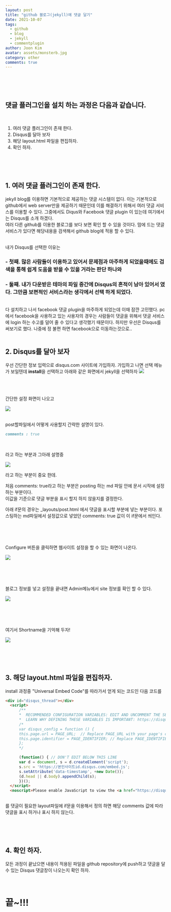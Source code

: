 ```yaml
---
layout: post
title: "github 블로그(jekyll)에 댓글 달기"
date: 2021-10-07
tags:
  - github
  - blog
  - jekyll
  - commentplugin
author: Joon Kim
avatar: assets/monsterb.jpg
category: other
comments: true
---
```


<br>
<br>
<br>  

## 댓글 플러그인을 설치 하는 과정은 다음과 같습니다.  

<br>

1. 여러 댓글 플러그인이 존재 한다. 
2. Disqus를 달아 보자 
3. 해당 layout.html 파일을 편집하자. 
4. 확인 하자. 

<br>
<br>
<br>  


## 1. 여러 댓글 플러그인이 존재 한다. 
jekyll blog를 이용하면 기본적으로 제공하는 댓글 시스템이 없다. 
이는 기본적으로 github에서 web server만을 제공하기 때문인데 이를 해결하기 위해서 여러 댓글 서비스를 이용할 수 있다. 그중에서도 Diqus와 Facebook 댓글 plugin 이 있는데 여기에서는 Disqus를 소개 하겠다.  
여러 다른 github를 이용한 블로그를 보다 보면 확인 할 수 있을 것이다. 맘에 드는 댓글 서비스가 있다면 해당내용을 검색해서 github blog에 적용 할 수 있다.  

<br>
내가 Disqus를 선택한 이유는 

### - 첫째. 많은 사람들이 이용하고 있어서 문제점과 마주하게 되었을때에도 검색을 통해 쉽게 도움을 받을 수 있을 거라는 판단 하나와 

### - 둘째. 내가 다운받은 테마의 파일 중간에 Disqus의 흔적이 남아 있어서 였다. 그만큼 보편적인 서비스라는 생각에서 선택 하게 되었다. 

<br>
다 설치하고 나서 facebook 댓글 plugin을 마주하게 되었는데 이때 잠깐 고민했다. pc에서 facebook을 사용하고 있는 사용자의 경우는 사람들이 댓글을 위해서 댓글 서비스에 login 하는 수고를 덜어 줄 수 있다고 생각했기 때문이다. 하지만 우선은 Disqus를 써보기로 했다. 나중에 정 불편 하면 facebook으로 이동하는것으로.. 


<br>
<br>

## 2. Disqus를 달아 보자 
우선 간단한 정보 입력으로 disqus.com 사이트에 가입하자. 
가입하고 나면 선택 메뉴가 보일텐데 **install**을 선택하고 아래와 같은 화면에서 jekyll을 선택하자 
![](/assets/post/2021/10th/1007-install-comment-plugin/install_plugin_01.png)

<br>
<br>
<br>
간단한 설정 화면이 나오고 

![](../../../assets/post/2021/10th/1007-install-comment-plugin/install_plugin_02.png)


<br>
post할파일에서 어떻게 사용할지 간략한 설명이 있다. 

```md
comments : true 
```
<br>  

라고 하는 부분과  그아래 설명중  

![](../../../assets/post/2021/10th/1007-install-comment-plugin/install_plugin_ex.png)


라고 하는 부분이 중요 한데. 

처음 comments: true라고 하는 부분은 posting 하는 md 파일 안에 문서 시작에 설정하는 부분이다.  
이값을 기준으로 댓글 부분을 표시 할지 하지 않을지를 결정한다. 

아래 if문의 경우는 _layouts/post.html 에서 댓글을 표시할 부분에 넣는 부분이다. 포스팅하는 md파일에서 설정값으로 넣었던 comments: true 값이 이 if문에서 씌인다. 

<br>
<br>
<br>


Configure 버튼을 클릭하면 웹사이트 설정을 할 수 있는 화면이 나온다.  

![](../../../assets/post/2021/10th/1007-install-comment-plugin/install_plugin_03.png)


<br>
<br>
<br>

블로그 정보를 넣고 설정을 끝내면 Admin메뉴에서 site 정보를 확인 할 수 있다.  

![](../../../assets/post/2021/10th/1007-install-comment-plugin/install_plugin_04.png)


<br>
<br>
<br>

여기서 Shortname을 기억해 두자!  

![](../../../assets/post/2021/10th/1007-install-comment-plugin/install_plugin_05.png)






<br>
<br>
<br>

## 3. 해당 layout.html 파일을 편집하자. 

install 과정중 "Universal Embed Code"를 따라가서 얻게 되는 코드인 다음 코드를  

```html
<div id="disqus_thread"></div>
  <script>
      /**
      *  RECOMMENDED CONFIGURATION VARIABLES: EDIT AND UNCOMMENT THE SECTION BELOW TO INSERT DYNAMIC VALUES FROM YOUR PLATFORM OR CMS.
      *  LEARN WHY DEFINING THESE VARIABLES IS IMPORTANT: https://disqus.com/admin/universalcode/#configuration-variables    */
      /*
      var disqus_config = function () {
      this.page.url = PAGE_URL;  // Replace PAGE_URL with your page's canonical URL variable
      this.page.identifier = PAGE_IDENTIFIER; // Replace PAGE_IDENTIFIER with your page's unique identifier variable
      };
      */

      (function() { // DON'T EDIT BELOW THIS LINE
      var d = document, s = d.createElement('script');
      s.src = 'https://본인사이트id.disqus.com/embed.js';
      s.setAttribute('data-timestamp', +new Date());
      (d.head || d.body).appendChild(s);
      })();
  </script>
  <noscript>Please enable JavaScript to view the <a href="https://disqus.com/?ref_noscript">comments powered by Disqus.</a></noscript>    
        
```

를 댓글이 필요한 layout파일에 if문을 이용해서 정의 하면 해당 comments 값에 따라 댓글을 표시 하거나 표시 하지 않는다.  


<br>
<br>
<br>

## 4. 확인 하자. 

모든 과정이 끝났으면 내용이 적용된 파일을 github repository에 push하고 댓글을 달 수 있는 Disqus 댓글창이 나오는지 확인 하자.  

<br>

# 끝~!!! 


<br>
<br>
<br>
<br>
<br>
